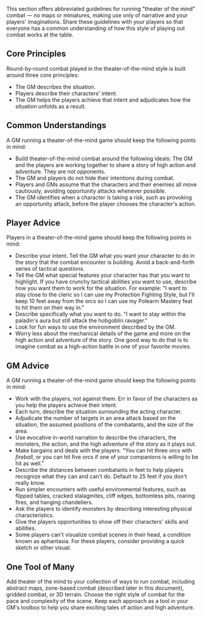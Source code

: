 

This section offers abbreviated guidelines for running "theater of the mind" combat — no maps or miniatures, making use only of narrative and your players' imaginations. Share these guidelines with your players so that everyone has a common understanding of how this style of playing out combat works at the table.

## Core Principles

Round-by-round combat played in the theater-of-the-mind style is built around three core principles:

* The GM describes the situation.
* Players describe their characters' intent.
* The GM helps the players achieve that intent and adjudicates how the situation unfolds as a result.

## Common Understandings

A GM running a theater-of-the-mind game should keep the following points in mind:

* Build theater-of-the-mind combat around the following ideals: The GM and the players are working together to share a story of high action and adventure. They are not opponents.
* The GM and players do not hide their intentions during combat.
* Players and GMs assume that the characters and their enemies all move cautiously, avoiding opportunity attacks whenever possible.
* The GM identifies when a character is taking a risk, such as provoking an opportunity attack, before the player chooses the character's action.

## Player Advice

Players in a theater-of-the-mind game should keep the following points in mind:

* Describe your intent. Tell the GM what you want your character to do in the story that the combat encounter is building. Avoid a back-and-forth series of tactical questions.
* Tell the GM what special features your character has that you want to highlight. If you have crunchy tactical abilities you want to use, describe how you want them to work for the situation. For example: "I want to stay close to the cleric so I can use my Protection Fighting Style, but I'll keep 10 feet away from the orcs so I can use my Polearm Mastery feat to hit them on their way in."
* Describe specifically what you want to do. "I want to stay within the paladin's aura but still attack the hobgoblin ravager."
* Look for fun ways to use the environment described by the GM.
* Worry less about the mechanical details of the game and more on the high action and adventure of the story. One good way to do that is to imagine combat as a high-action battle in one of your favorite movies.

## GM Advice

A GM running a theater-of-the-mind game should keep the following points in mind:

* Work with the players, not against them. Err in favor of the characters as you help the players achieve their intent.
* Each turn, describe the situation surrounding the acting character.
* Adjudicate the number of targets in an area attack based on the situation, the assumed positions of the combatants, and the size of the area.
* Use evocative in-world narration to describe the characters, the monsters, the action, and the high adventure of the story as it plays out.
* Make bargains and deals with the players. "You can hit three orcs with *fireball*, or you can hit five orcs if one of your companions is willing to be hit as well."
* Describe the distances between combatants in feet to help players recognize what they can and can't do. Default to 25 feet if you don't really know.
* Run simpler encounters with useful environmental features, such as flipped tables, cracked stalagmites, cliff edges, bottomless pits, roaring fires, and hanging chandeliers.
* Ask the players to identify monsters by describing interesting physical characteristics.
* Give the players opportunities to show off their characters' skills and abilities.
* Some players can't visualize combat scenes in their head, a condition known as aphantasia. For these players, consider providing a quick sketch or other visual.

## One Tool of Many

Add theater of the mind to your collection of ways to run combat, including abstract maps, zone-based combat (described later in this document), gridded combat, or 3D terrain. Choose the right style of combat for the pace and complexity of the scene. Keep each approach as a tool in your GM's toolbox to help you share exciting tales of action and high adventure.
